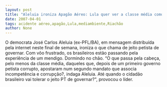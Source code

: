 ```yaml
---
layout: post
title: "Aleluia ironiza Apagão Aéreo: Lula quer ver a classe média como mendigos. Dormindo no chão"
date: 2007-04-01
tags: acidente aéreo,apagão,Lula,mediambiente,Riachão
author: None
---
```

O democrata José Carlos Aleluia (ex-PFL/BA), em mensagem distribuída pela internet neste final de semana, ironiza o que chama de jeito petista de governar.
Com vôo frustrado, os brasileiros estão passando pela experiência de um mendigo. Dormindo no chão.
“O que passa pela cabeça, pelo menos da classe média, daqueles que, depois de um primeiro governo petista corrupto, apostaram num segundo mandato que associa incompetência e corrupção?, indaga Aleluia. Até quando o cidadão brasileiro vai tolerar o jeito PT de governar?\", provocou o líder. 